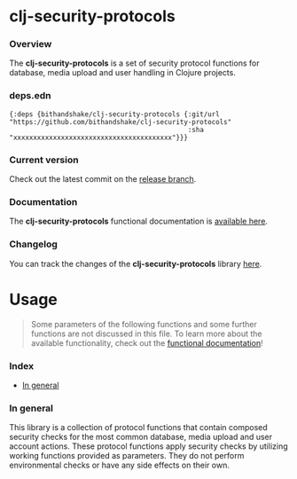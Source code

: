 
# clj-security-protocols

### Overview

The <strong>clj-security-protocols</strong> is a set of security protocol functions
for database, media upload and user handling in Clojure projects.

### deps.edn

```
{:deps {bithandshake/clj-security-protocols {:git/url "https://github.com/bithandshake/clj-security-protocols"
                                             :sha     "xxxxxxxxxxxxxxxxxxxxxxxxxxxxxxxxxxxxxxxx"}}}
```

### Current version

Check out the latest commit on the [release branch](https://github.com/bithandshake/clj-security-protocols/tree/release).

### Documentation

The <strong>clj-security-protocols</strong> functional documentation is [available here](https://bithandshake.github.io/clj-security-protocols).

### Changelog

You can track the changes of the <strong>clj-security-protocols</strong> library [here](CHANGES.md).

# Usage

> Some parameters of the following functions and some further functions are not discussed in this file.
  To learn more about the available functionality, check out the [functional documentation](documentation/COVER.md)!

### Index

- [In general](#in-general)

### In general

This library is a collection of protocol functions that contain composed security
checks for the most common database, media upload and user account actions. These
protocol functions apply security checks by utilizing working functions provided
as parameters. They do not perform environmental checks or have any side effects
on their own.
